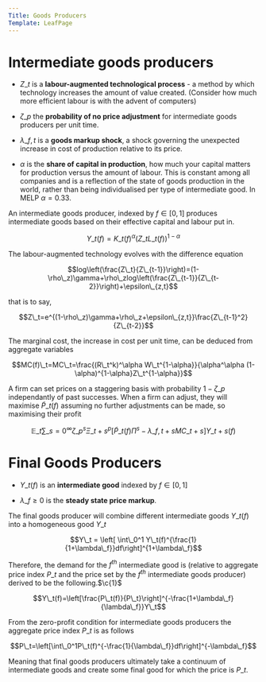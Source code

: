 ```yaml
---
Title: Goods Producers
Template: LeafPage
---
```


# Intermediate goods producers
$\newcommand{\F}[1]{^{[\text{F}#1]}}$$\newcommand{\C}[2]{^{[#1\text{, p.#2}]}}$$\newcommand{\c}[1]{^{[#1]}}$$\newcommand{\Ci}[2]{^{[#1\text{, #2}]}}$
-   $Z\_t$ is a **labour-augmented technological process** - a method
    by which technology increases the amount of value created. (Consider
    how much more efficient labour is with the advent of computers)

-   $\zeta\_p$ the **probability of no price adjustment** for
    intermediate goods producers per unit time.

-   $\lambda\_{f,t}$ is a **goods markup shock**, a shock governing
    the unexpected increase in cost of production relative to its price.

-   $\alpha$ is the **share of capital in production**, how much
    your capital matters for production versus the amount of labour.
    This is constant among all companies and is a reflection of the
    state of goods production in the world, rather than being
    individualised per type of intermediate good. In MELP $\alpha=0.33$.

An intermediate goods producer, indexed by $f\in[0,1]$ produces
intermediate goods based on their effective capital and labour put in.

$$Y\_t(f)=K\_t(f)^\alpha(Z\_tL\_t(f))^{1-\alpha}$$

The labour-augmented technology evolves with the difference equation

$$log\left(\frac{Z\_t}{Z\_{t-1}}\right)=(1-\rho\_z)\gamma+\rho\_zlog\left(\frac{Z\_{t-1}}{Z\_{t-2}}\right)+\epsilon\_{z,t}$$

that is to say,

$$Z\_t=e^{(1-\rho\_z)\gamma+\rho\_z+\epsilon\_{z,t}}\frac{Z\_{t-1}^2}{Z\_{t-2}}$$

The marginal cost, the increase in cost per unit time, can be deduced
from aggregate variables

$$MC(f)\_t=MC\_t=\frac{(R\_t^k)^\alpha W\_t^{1-\alpha}}{\alpha^\alpha (1-\alpha)^{1-\alpha}Z\_t^{1-\alpha}}$$

A firm can set prices on a staggering basis with probability $1-\zeta\_p$
independantly of past successes. When a firm can adjust, they will
maximise $\tilde{P}\_t(f)$ assuming no further adjustments can be made,
so maximising their profit

$$\mathbb{E}\_t\sum\_{s=0}^\infty   \zeta\_p^s\Xi\_{t+s}^p\left[\tilde{P}\_t(f)\Pi^s-\lambda\_{f,t+s}MC\_{t+s}\right]Y\_{t+s}(f)$$

# Final Goods Producers

-   $Y\_t(f)$ is an **intermediate good** indexed by $f\in[0,1]$

-   $\lambda\_f\geq0$ is the **steady state price markup**.

The final goods producer will combine different intermediate goods
$Y\_t(f)$ into a homogeneous good $Y\_t$

$$Y\_t = \left[ \int\_0^1 Y\_t(f)^{\frac{1}{1+\lambda\_f}}df\right]^{1+\lambda\_f}$$

Therefore, the demand for the $f^{th}$ intermediate good is (relative to
aggregate price index $P\_t$ and the price set by the $f^{th}$
intermediate goods producer) derived to be the
following.$\c{1}$

$$Y\_t(f)=\left[\frac{P\_t(f)}{P\_t}\right]^{-\frac{1+\lambda\_f}{\lambda\_f}}Y\_t$$

From the zero-profit condition for intermediate goods producers the
aggregate price index $P\_t$ is as follows

$$P\_t=\left[\int\_0^1P\_t(f)^{-\frac{1}{\lambda\_f}}df\right]^{-\lambda\_f}$$

Meaning that final goods producers ultimately take a continuum of
intermediate goods and create some final good for which the price is
$P\_t$.

